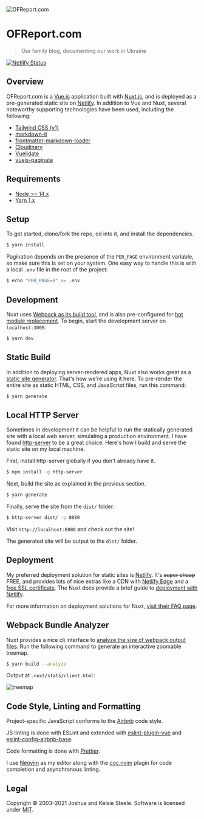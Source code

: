 ![OFReport.com][screenshot]

# OFReport.com

> Our family blog, documenting our work in Ukraine

[![Netlify Status](https://api.netlify.com/api/v1/badges/69a46dc9-827c-4b08-8b75-0164feb31dce/deploy-status)](https://app.netlify.com/sites/ofreport/deploys)

## Overview

OFReport.com is a [Vue.js][vue] application built with [Nuxt.js][nuxt], and is deployed as a pre-generated static site on [Netlify][netlify]. In addition to Vue and Nuxt, several noteworthy supporting technologies have been used, including the following:

* [Tailwind CSS (v1)][tailwind]
* [markdown-it][markdown-it]
* [frontmatter-markdown-loader][fml]
* [Cloudinary][cloudinary]
* [Vuelidate][vuelidate]
* [vuejs-paginate][vuejs-paginate]

## Requirements

* [Node >= 14.x][node]
* [Yarn 1.x][yarn]

## Setup

To get started, clone/fork the repo, cd into it, and install the dependencies.

``` bash
$ yarn install
```

Pagination depends on the presence of the `PER_PAGE` environment variable, so make sure this is set on your system. One easy way to handle this is with a local `.env` file in the root of the project:

``` bash
$ echo "PER_PAGE=8" >> .env
```

## Development

Nuxt uses [Webpack as its build tool][nuxt-assets], and is also pre-configured for [hot module replacement][hmr]. To begin, start the development server on `localhost:3000`:

```bash
$ yarn dev
```

## Static Build

In addition to deploying server-rendered apps, Nuxt also works great as a [static site generator][static-gen]. That's how we're using it here. To pre-render the entire site as static HTML, CSS, and JavaScript files, run this command:

```bash
$ yarn generate
```

## Local HTTP Server

Sometimes in development it can be helpful to run the statically generated site with a local web server, simulating a production environment. I have found [http-server][] to be a great choice. Here's how I build and serve the static site on my local machine.

First, install http-server globally if you don't already have it.

```bash
$ npm install -g http-server
```

Next, build the site as explained in the previous section.

```bash
$ yarn generate
```

Finally, serve the site from the `dist/` folder.

```bash
$ http-server dist/ -p 8080
```

Visit `http://localhost:8080` and check out the site!

The generated site will be output to the `dist/` folder.

## Deployment

My preferred deployment solution for static sites is [Netlify][netlify]. It's ~~super cheap~~ FREE, and provides lots of nice extras like a CDN with [Netlify Edge][netlify-edge] and a [free SSL certificate][netlify-ssl]. The Nuxt docs provide a brief guide to [deployment with Netlify][nuxt-netlify-deploy].

For more information on deployment solutions for Nuxt, [visit their FAQ page][nuxt-faq].

## Webpack Bundle Analyzer

Nuxt provides a nice cli interface to [analyze the size of webpack output files][nuxt-analyze]. Run the following command to generate an interactive zoomable treemap.

```bash
$ yarn build --analyze
```

Output at `.nuxt/stats/client.html`:

![treemap][bundle-treemap]

## Code Style, Linting and Formatting

Project-specific JavaScript conforms to the [Airbnb][airbnb] code style.

JS linting is done with ESLint and extended with [eslint-plugin-vue][eslint-vue] and [eslint-config-airbnb-base][eslint-config-airbnb-base].

Code formatting is done with [Prettier][prettier].

I use [Neovim][neovim] as my editor along with the [coc.nvim][coc-nvim] plugin for code completion and asynchronous linting.

## Legal

Copyright © 2003–2021 Joshua and Kelsie Steele. Software is licensed under [MIT][license].

[airbnb]: https://github.com/airbnb/javascript
[bundle-treemap]: https://res.cloudinary.com/dnkvsijzu/image/upload/c_scale,f_auto,q_auto,w_1000/v1573627005/OFReport/assets/nuxt_stats_client.html_wpbbpp.png
[cloudinary]: https://cloudinary.com/invites/lpov9zyyucivvxsnalc5/ck3hvrdcnvaeftjds7ep
[coc-nvim]: https://github.com/neoclide/coc.nvim
[env-property]: https://nuxtjs.org/api/configuration-env#the-env-property
[eslint-config-airbnb-base]: https://yarnpkg.com/en/package/eslint-config-airbnb-base
[eslint-vue]: https://yarnpkg.com/en/package/eslint-plugin-vue
[fml]: https://hmsk.github.io/frontmatter-markdown-loader/
[hmr]: https://webpack.js.org/concepts/hot-module-replacement/
[http-server]: https://yarnpkg.com/en/package/http-server
[license]: https://github.com/joshukraine/ofreport.com/blob/master/LICENSE
[markdown-it]: https://yarnpkg.com/en/package/markdown-it
[neovim]: https://neovim.io/
[netlify]: https://www.netlify.com/
[node]: https://nodejs.org/en/
[nuxt-analyze]: https://nuxtjs.org/api/configuration-build/#analyze
[nuxt-assets]: https://nuxtjs.org/guide/assets
[nuxt-faq]: https://nuxtjs.org/faq
[nuxt-netlify-deploy]: https://nuxtjs.org/faq/netlify-deployment
[nuxt]: https://nuxtjs.org/
[prettier]: https://prettier.io/
[screenshot]: https://res.cloudinary.com/dnkvsijzu/image/upload/bo_1px_solid_rgb:e2e8f0,c_scale,f_auto,q_auto,w_1000/v1596887906/OFReport/assets/ofreport.com_screenshot_ejueay.png
[static-gen]: https://www.staticgen.com/nuxt
[tailwind]: https://v1.tailwindcss.com/
[vue]: https://vuejs.org/
[vuejs-paginate]: https://yarnpkg.com/en/package/vuejs-paginate
[vuelidate]: https://vuelidate.netlify.com/
[yarn]: https://yarnpkg.com/en/docs/install
[netlify-edge]: https://www.netlify.com/products/edge/
[netlify-ssl]: https://docs.netlify.com/domains-https/https-ssl/
